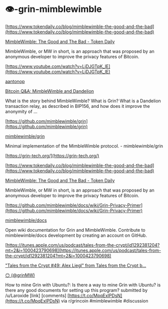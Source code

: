 # 👁-grin-mimblewimble




[https://www.tokendaily.co/blog/mimblewimble-the-good-and-the-bad](https://www.tokendaily.co/blog/mimblewimble-the-good-and-the-bad)

[MimbleWimble: The Good and The Bad - Token Daily](https://www.tokendaily.co/blog/mimblewimble-the-good-and-the-bad)

MimbleWimble, or MW in short, is an approach that was proposed by an anonymous developer to improve the privacy features of Bitcoin.

[https://www.youtube.com/watch?v=LjDJGTpK_lE](https://www.youtube.com/watch?v=LjDJGTpK_lE)

[aantonop](https://www.youtube.com/user/aantonop)

[Bitcoin Q&A: MimbleWimble and Dandelion](https://www.youtube.com/watch?v=LjDJGTpK_lE)

What is the story behind MimbleWimble? What is Grin? What is a Dandelion transaction relay, as described in BIP156, and how does it improve the anonymity of ...

[https://github.com/mimblewimble/grin](https://github.com/mimblewimble/grin)

[mimblewimble/grin](https://github.com/mimblewimble/grin)

Minimal implementation of the MimbleWimble protocol. - mimblewimble/grin

[https://grin-tech.org/](https://grin-tech.org/)



[https://www.tokendaily.co/blog/mimblewimble-the-good-and-the-bad](https://www.tokendaily.co/blog/mimblewimble-the-good-and-the-bad)

[MimbleWimble: The Good and The Bad - Token Daily](https://www.tokendaily.co/blog/mimblewimble-the-good-and-the-bad)

MimbleWimble, or MW in short, is an approach that was proposed by an anonymous developer to improve the privacy features of Bitcoin.



[https://github.com/mimblewimble/docs/wiki/Grin-Privacy-Primer](https://github.com/mimblewimble/docs/wiki/Grin-Privacy-Primer)

[mimblewimble/docs](https://github.com/mimblewimble/docs/wiki/Grin-Privacy-Primer)

Open wiki documentation for Grin and MimbleWimble. Contribute to mimblewimble/docs development by creating an account on GitHub.

[https://itunes.apple.com/us/podcast/tales-from-the-crypt/id1292381204?mt=2&i=1000423790698](https://itunes.apple.com/us/podcast/tales-from-the-crypt/id1292381204?mt=2&i=1000423790698)

["Tales from the Crypt #49: Alex Liegl" from Tales from the Crypt b...](https://itunes.apple.com/us/podcast/tales-from-the-crypt/id1292381204?mt=2&i=1000423790698)


[😶 (@grinMW)](https://twitter.com/grinMW/status/1082672800987377664)

How to mine Grin with Ubuntu?: Is there a way to mine Grin with Ubuntu? is there any good documents for setting up this program? submitted by /u/Laroxide [link] [comments] [https://t.co/MpqExIPDsN](https://t.co/MpqExIPDsN) via r/grincoin #mimblewimble #discussion
